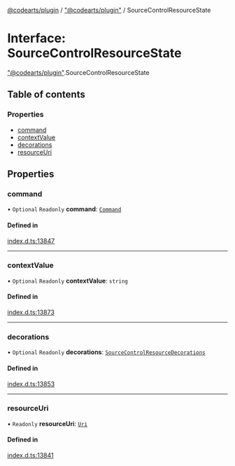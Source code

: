 [@codearts/plugin](../README.md) / ["@codearts/plugin"](../modules/_codearts_plugin_.md) / SourceControlResourceState

# Interface: SourceControlResourceState

["@codearts/plugin"](../modules/_codearts_plugin_.md).SourceControlResourceState

## Table of contents

### Properties

- [command](codearts_plugin_.SourceControlResourceState.md#command)
- [contextValue](codearts_plugin_.SourceControlResourceState.md#contextvalue)
- [decorations](codearts_plugin_.SourceControlResourceState.md#decorations)
- [resourceUri](codearts_plugin_.SourceControlResourceState.md#resourceuri)

## Properties

### command

• `Optional` `Readonly` **command**: [`Command`](codearts_plugin_.Command.md)

#### Defined in

[index.d.ts:13847](https://github.com/huaweicloud/cloudide-plugin-api/blob/203b986/index.d.ts#L13847)

___

### contextValue

• `Optional` `Readonly` **contextValue**: `string`

#### Defined in

[index.d.ts:13873](https://github.com/huaweicloud/cloudide-plugin-api/blob/203b986/index.d.ts#L13873)

___

### decorations

• `Optional` `Readonly` **decorations**: [`SourceControlResourceDecorations`](codearts_plugin_.SourceControlResourceDecorations.md)

#### Defined in

[index.d.ts:13853](https://github.com/huaweicloud/cloudide-plugin-api/blob/203b986/index.d.ts#L13853)

___

### resourceUri

• `Readonly` **resourceUri**: [`Uri`](../classes/codearts_plugin_.Uri.md)

#### Defined in

[index.d.ts:13841](https://github.com/huaweicloud/cloudide-plugin-api/blob/203b986/index.d.ts#L13841)
